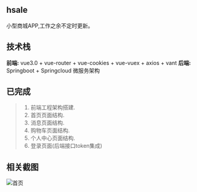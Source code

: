 ## hsale
小型商城APP,工作之余不定时更新。

## 技术栈
**前端:** vue3.0 + vue-router + vue-cookies + vue-vuex + axios + vant
**后端:** Springboot + Springcloud 微服务架构

## 已完成
> 1. 前端工程架构搭建.
> 2. 首页页面结构.
> 3. 消息页面结构.
> 4. 购物车页面结构.
> 5. 个人中心页面结构.
> 6. 登录页面(后端接口token集成)

## 相关截图
![首页](https://sbimg.cn/image/CKskY)


